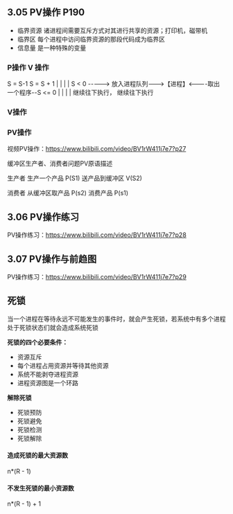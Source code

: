 ## 3.05 PV操作 P190

- 临界资源 诸进程间需要互斥方式对其进行共享的资源；打印机，磁带机
- 临界区 每个进程中访问临界资源的那段代码成为临界区
- 信息量 是一种特殊的变量

### P操作 V 操作

S = S-1 S = S + 1 | | | | S < 0 -----> 放入进程队列--->【进程】<----取出一个程序--S <= 0 | | | | 继续往下执行， 继续往下执行

### V操作

### PV操作

视频PV操作：https://www.bilibili.com/video/BV1rW411j7e7?p27

缓冲区生产者、消费者问题PV原语描述

生产者 生产一个产品 P(S1)
送产品到缓冲区 V(S2)

消费者 从缓冲区取产品 P(s2)
消费产品 P(s1)

## 3.06 PV操作练习

PV操作练习：https://www.bilibili.com/video/BV1rW411j7e7?p28

## 3.07 PV操作与前趋图

PV操作练习：https://www.bilibili.com/video/BV1rW411j7e7?p29

## 死锁

当一个进程在等待永远不可能发生的事件时，就会产生死锁，若系统中有多个进程处于死锁状态们就会造成系统死锁

**死锁的四个必要条件：**

- 资源互斥
- 每个进程占用资源并等待其他资源
- 系统不能剥夺进程资源
- 进程资源图是一个环路

**解除死锁**

- 死锁预防
- 死锁避免
- 死锁检测
- 死锁解除

#### 造成死锁的最大资源数

n*(R - 1)

#### 不发生死锁的最小资源数

n*(R - 1) + 1